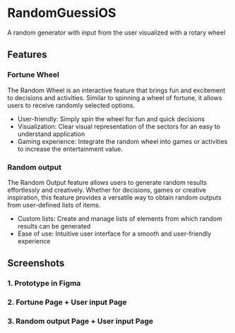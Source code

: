 # RandomGuessiOS

A random generator with input from the user visualized with a rotary wheel



## Features 

### Fortune Wheel 

The Random Wheel is an interactive feature that brings fun and excitement to decisions and activities. Similar to spinning a wheel of fortune, it allows users to receive randomly selected options.

- User-friendly: Simply spin the wheel for fun and quick decisions
- Visualization: Clear visual representation of the sectors for an easy to understand application
- Gaming experience: Integrate the random wheel into games or activities to increase the entertainment value.

### Random output

The Random Output feature allows users to generate random results effortlessly and creatively. Whether for decisions, games or creative inspiration, this feature provides a versatile way to obtain random outputs from user-defined lists of items.

- Custom lists: Create and manage lists of elements from which random results can be generated 
- Ease of use: Intuitive user interface for a smooth and user-friendly experience 


## Screenshots

### 1. Prototype in Figma 

### 2. Fortune Page + User input Page

### 3. Random output Page + User input Page


